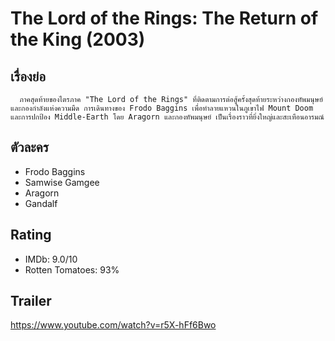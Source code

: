 # The Lord of the Rings: The Return of the King (2003)

## เรื่องย่อ
      ภาคสุดท้ายของไตรภาค "The Lord of the Rings" ที่ติดตามการต่อสู้ครั้งสุดท้ายระหว่างกองทัพมนุษย์และกองกำลังแห่งความมืด การเดินทางของ Frodo Baggins เพื่อทำลายแหวนในภูเขาไฟ Mount Doom และการปกป้อง Middle-Earth โดย Aragorn และกองทัพมนุษย์ เป็นเรื่องราวที่ยิ่งใหญ่และสะเทือนอารมณ์

## ตัวละคร
- Frodo Baggins
- Samwise Gamgee
- Aragorn
- Gandalf

## Rating
- IMDb: 9.0/10
- Rotten Tomatoes: 93%

## Trailer
https://www.youtube.com/watch?v=r5X-hFf6Bwo